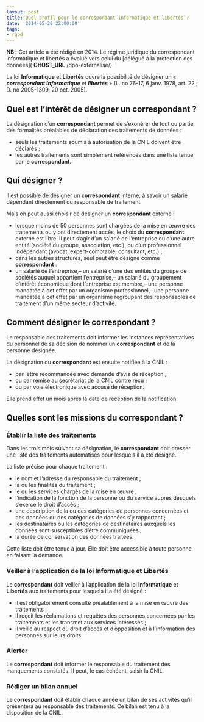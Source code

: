 ```yaml
---
layout: post
title: Quel profil pour le correspondant informatique et libertés ?
date: '2014-05-20 22:00:00'
tags:
- rgpd
---
```


 **NB :** Cet article a été rédigé en 2014. Le régime juridique du correspondant informatique et libertés a évolué vers celui du [délégué à la protection des données]( __GHOST_URL__ /dpo-externalise/).

La loi **Informatique** et **Libertés** ouvre la possibilité de désigner un « **_correspondant informatique_** _et_ **_libertés_** » (L. no 76-17, 6 janv. 1978, art. 22 ; D. no 2005-1309, 20 oct. 2005).

## Quel est l’intérêt de désigner un correspondant ?

La désignation d’un **correspondant** permet de s’exonérer de tout ou partie des formalités préalables de déclaration des traitements de données :

- seuls les traitements soumis à autorisation de la CNIL doivent être déclarés ;
- les autres traitements sont simplement référencés dans une liste tenue par le **correspondant.**

## Qui désigner ?

Il est possible de désigner un **correspondant** interne, à savoir un salarié dépendant directement du responsable de traitement.

Mais on peut aussi choisir de désigner un **correspondant** externe :

- lorsque moins de 50 personnes sont chargées de la mise en œuvre des traitements ou y ont directement accès, le choix du **correspondant** externe est libre. Il peut s’agir d’un salarié de l’entreprise ou d’une autre entité (société du groupe, association, etc.), ou d’un professionnel indépendant (avocat, expert-comptable, consultant, etc.) ;
- dans les autres structures, seul peut être désigné comme **correspondant** :
- un salarié de l’entreprise,– un salarié d’une des entités du groupe de sociétés auquel appartient l’entreprise,– un salarié du groupement d’intérêt économique dont l’entreprise est membre,– une personne mandatée à cet effet par un organisme professionnel,– une personne mandatée à cet effet par un organisme regroupant des responsables de traitement d’un même secteur d’activité.

## Comment désigner le correspondant ?

Le responsable des traitements doit informer les instances représentatives du personnel de sa décision de nommer un **correspondant** et de la personne désignée.

La désignation du **correspondant** est ensuite notifiée à la CNIL :

- par lettre recommandée avec demande d’avis de réception ;
- ou par remise au secrétariat de la CNIL contre reçu ;
- ou par voie électronique avec accusé de réception.

Elle prend effet un mois après la date de réception de la notification.

## Quelles sont les missions du correspondant ?

### Établir la liste des traitements

Dans les trois mois suivant sa désignation, le **correspondant** doit dresser une liste des traitements automatisés pour lesquels il a été désigné.

La liste précise pour chaque traitement :

- le nom et l’adresse du responsable du traitement ;
- la ou les finalités du traitement ;
- le ou les services chargés de la mise en œuvre ;
- l’indication de la fonction de la personne ou du service auprès desquels s’exerce le droit d’accès ;
- une description de la ou des catégories de personnes concernées et des données ou des catégories de données s’y rapportant ;
- les destinataires ou les catégories de destinataires auxquels les données sont susceptibles d’être communiquées ;
- la durée de conservation des données traitées.

Cette liste doit être tenue à jour. Elle doit être accessible à toute personne en faisant la demande.

### Veiller à l’application de la loi Informatique et Libertés

Le **correspondant** doit veiller à l’application de la loi **Informatique** et **Libertés** aux traitements pour lesquels il a été désigné :

- il est obligatoirement consulté préalablement à la mise en œuvre des traitements ;
- il reçoit les réclamations et requêtes des personnes concernées par les traitements et les transmet aux services intéressés ;
- il veille au respect du droit d’accès et d’opposition et à l’information des personnes sur leurs droits.

### Alerter

Le **correspondant** doit informer le responsable du traitement des manquements constatés. Il peut, le cas échéant, saisir la CNIL.

### Rédiger un bilan annuel

Le **correspondant** doit établir chaque année un bilan de ses activités qu’il présentera au responsable des traitements. Ce bilan est tenu à la disposition de la CNIL.

